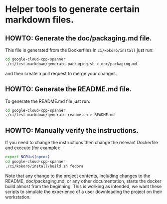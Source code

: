 # Helper tools to generate certain markdown files.

## HOWTO: Generate the doc/packaging.md file.

This file is generated from the Dockerfiles in `ci/kokoro/install` just run:

```bash
cd google-cloud-cpp-spanner
./ci/test-markdown/generate-packaging.sh > doc/packaging.md
```

and then create a pull request to merge your changes.

## HOWTO: Generate the README.md file.

To generate the README.md file just run:

```bash
cd google-cloud-cpp-spanner
./ci/test-markdown/generate-readme.sh > README.md
```

## HOWTO: Manually verify the instructions.

If you need to change the instructions then change the relevant Dockerfile and
execute (for example):

```bash
export NCPU=$(nproc)
cd google-cloud-cpp-spanner
./ci/kokoro/install/build.sh fedora
```

Note that any change to the project contents, including changes to the README,
doc/packaging.md, or any other documentation, starts the docker build almost
from the beginning. This is working as intended, we want these scripts to
simulate the experience of a user downloading the project on their workstation.
